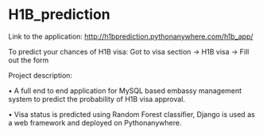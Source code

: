 # H1B_prediction

Link to the application: http://h1bprediction.pythonanywhere.com/h1b_app/

To predict your chances of H1B visa: Got to visa section -> H1B visa -> Fill out the form

Project description:

•	A full end to end application for MySQL based embassy management system to predict the probability of H1B visa approval. 

•	Visa status is predicted using Random Forest classifier, Django is used as a web framework and deployed on Pythonanywhere.
